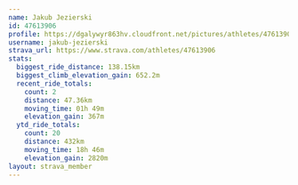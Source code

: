 ```yaml
---
name: Jakub Jezierski
id: 47613906
profile: https://dgalywyr863hv.cloudfront.net/pictures/athletes/47613906/14681924/1/large.jpg
username: jakub-jezierski
strava_url: https://www.strava.com/athletes/47613906
stats:
  biggest_ride_distance: 138.15km
  biggest_climb_elevation_gain: 652.2m
  recent_ride_totals:
    count: 2
    distance: 47.36km
    moving_time: 01h 49m
    elevation_gain: 367m
  ytd_ride_totals:
    count: 20
    distance: 432km
    moving_time: 18h 46m
    elevation_gain: 2820m
layout: strava_member
--- 
```

